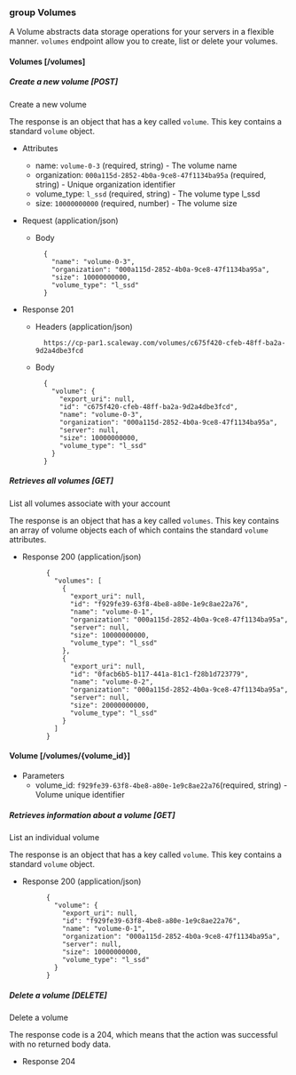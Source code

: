### group Volumes

A Volume abstracts data storage operations for your servers in a flexible manner. `volumes` endpoint allow you to create, list or delete your volumes.

#### Volumes [/volumes]

##### Create a new volume [POST]

Create a new volume

The response is an object that has a key called `volume`. This key contains a standard `volume` object.

+ Attributes
    + name: `volume-0-3` (required, string) - The volume name
    + organization: `000a115d-2852-4b0a-9ce8-47f1134ba95a` (required, string) - Unique organization identifier
    + volume_type: `l_ssd` (required, string) - The volume type l_ssd
    + size: `10000000000` (required, number) - The volume size

+ Request (application/json)

    + Body

            {
              "name": "volume-0-3",
              "organization": "000a115d-2852-4b0a-9ce8-47f1134ba95a",
              "size": 10000000000,
              "volume_type": "l_ssd"
            }

+ Response 201

    + Headers (application/json)

            https://cp-par1.scaleway.com/volumes/c675f420-cfeb-48ff-ba2a-9d2a4dbe3fcd

    + Body

            {
              "volume": {
                "export_uri": null, 
                "id": "c675f420-cfeb-48ff-ba2a-9d2a4dbe3fcd", 
                "name": "volume-0-3", 
                "organization": "000a115d-2852-4b0a-9ce8-47f1134ba95a", 
                "server": null, 
                "size": 10000000000, 
                "volume_type": "l_ssd"
              }
            }


##### Retrieves all volumes [GET]

List all volumes associate with your account

The response is an object that has a key called `volumes`. This key contains an array of volume objects each of which contains the standard `volume` attributes.

+ Response 200 (application/json)

            {
              "volumes": [
                {
                  "export_uri": null,
                  "id": "f929fe39-63f8-4be8-a80e-1e9c8ae22a76",
                  "name": "volume-0-1",
                  "organization": "000a115d-2852-4b0a-9ce8-47f1134ba95a",
                  "server": null,
                  "size": 10000000000,
                  "volume_type": "l_ssd"
                },
                {
                  "export_uri": null,
                  "id": "0facb6b5-b117-441a-81c1-f28b1d723779",
                  "name": "volume-0-2",
                  "organization": "000a115d-2852-4b0a-9ce8-47f1134ba95a",
                  "server": null,
                  "size": 20000000000,
                  "volume_type": "l_ssd"
                }
              ]
            }


#### Volume [/volumes/{volume_id}]

+ Parameters
    + volume_id: `f929fe39-63f8-4be8-a80e-1e9c8ae22a76`(required, string) - Volume unique identifier

##### Retrieves information about a volume [GET]

List an individual volume

The response is an object that has a key called `volume`. This key contains a standard `volume` object.

+ Response 200 (application/json)

            {
              "volume": {
                "export_uri": null,
                "id": "f929fe39-63f8-4be8-a80e-1e9c8ae22a76",
                "name": "volume-0-1",
                "organization": "000a115d-2852-4b0a-9ce8-47f1134ba95a",
                "server": null,
                "size": 10000000000,
                "volume_type": "l_ssd"
              }
            }


##### Delete a volume [DELETE]

Delete a volume

The response code is a 204, which means that the action was successful with no returned body data.

+ Response 204
